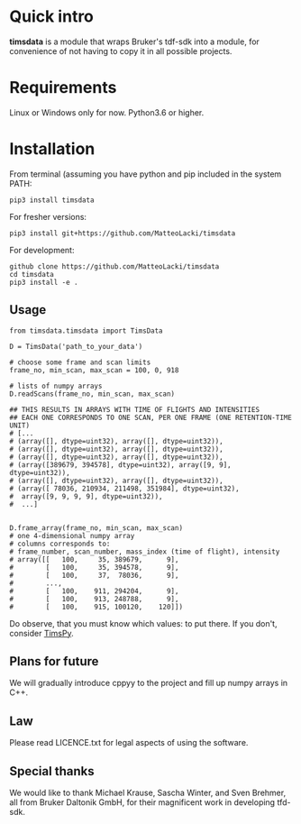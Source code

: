 # Quick intro
**timsdata** is a module that wraps Bruker's tdf-sdk into a module, for convenience of not having to copy it in all possible projects.

# Requirements
Linux or Windows only for now.
Python3.6 or higher.


# Installation
From terminal (assuming you have python and pip included in the system PATH:

```{python}
pip3 install timsdata
```

For fresher versions:
```{python}
pip3 install git+https://github.com/MatteoLacki/timsdata
```

For development:
```{bash}
github clone https://github.com/MatteoLacki/timsdata
cd timsdata
pip3 install -e .
```

## Usage
```{python}
from timsdata.timsdata import TimsData

D = TimsData('path_to_your_data')

# choose some frame and scan limits
frame_no, min_scan, max_scan = 100, 0, 918

# lists of numpy arrays
D.readScans(frame_no, min_scan, max_scan)

## THIS RESULTS IN ARRAYS WITH TIME OF FLIGHTS AND INTENSITIES
## EACH ONE CORRESPONDS TO ONE SCAN, PER ONE FRAME (ONE RETENTION-TIME UNIT)
# [...
# (array([], dtype=uint32), array([], dtype=uint32)),
# (array([], dtype=uint32), array([], dtype=uint32)),
# (array([], dtype=uint32), array([], dtype=uint32)),
# (array([389679, 394578], dtype=uint32), array([9, 9], dtype=uint32)),
# (array([], dtype=uint32), array([], dtype=uint32)),
# (array([ 78036, 210934, 211498, 351984], dtype=uint32),
#  array([9, 9, 9, 9], dtype=uint32)),
#  ...]


D.frame_array(frame_no, min_scan, max_scan)
# one 4-dimensional numpy array
# columns corresponds to:
# frame_number, scan_number, mass_index (time of flight), intensity
# array([[   100,     35, 389679,      9],
#        [   100,     35, 394578,      9],
#        [   100,     37,  78036,      9],
#        ...,
#        [   100,    911, 294204,      9],
#        [   100,    913, 248788,      9],
#        [   100,    915, 100120,    120]])
```

Do observe, that you must know which values: to put there.
If you don't, consider [TimsPy](https://github.com/MatteoLacki/timspy).


## Plans for future

We will gradually introduce cppyy to the project and fill up numpy arrays in C++.


## Law
Please read LICENCE.txt for legal aspects of using the software.

## Special thanks
We would like to thank Michael Krause, Sascha Winter, and Sven Brehmer, all from Bruker Daltonik GmbH, for their magnificent work in developing tfd-sdk.

